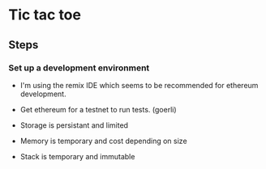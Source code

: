 # Tic tac toe

## Steps

### Set up a development environment
- I'm using the remix IDE which seems to be recommended for ethereum development.
- Get ethereum for a testnet to run tests. (goerli)


- Storage is persistant and limited
- Memory is temporary and cost depending on size
- Stack is temporary and immutable
